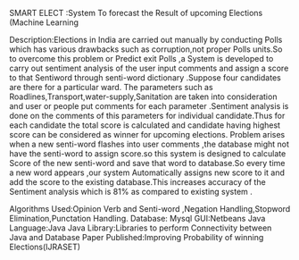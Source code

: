 SMART ELECT :System To forecast the Result of upcoming Elections (Machine Learning

Description:Elections in India are carried out manually by conducting Polls which has various drawbacks such as corruption,not proper Polls units.So to overcome this problem or Predict exit Polls ,a System is developed to carry out sentiment analysis of the user input comments and assign a score to that  Sentiword through senti-word dictionary .Suppose four candidates are there for a particular ward. The parameters such as Roadlines,Transport,water-supply,Sanitation are taken into consideration and user or people put comments for each parameter .Sentiment analysis is done on the comments of this parameters for individual candidate.Thus for each candidate the total score is calculated and candidate having highest score can be considered as winner for upcoming elections.
	Problem arises when a new senti-word flashes into user comments ,the database might not have the senti-word to assign score.so this system is designed to calculate Score of the new senti-word and save that word to database.So every time a new word appears ,our system Automatically assigns new score to it and add the score to the existing database.This increases accuracy of the Sentiment analysis which is 81% as compared to existing system .
	
Algorithms Used:Opinion Verb and Senti-word ,Negation Handling,Stopword Elimination,Punctation Handling.
Database: Mysql
GUI:Netbeans Java
Language:Java
Java Library:Libraries to perform Connectivity between Java and Database
Paper Published:Improving Probability of winning Elections(IJRASET)

